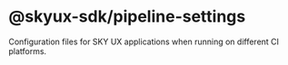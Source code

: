 # @skyux-sdk/pipeline-settings

Configuration files for SKY UX applications when running on different CI platforms.
